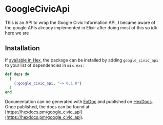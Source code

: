 # GoogleCivicApi

This is an API to wrap the Google Civic Information API, I became aware of the 
google APIs already implemented in Elixir after doing most of this so 
idk 
here we are



## Installation

If [available in Hex](https://hex.pm/docs/publish), the package can be installed
by adding `google_civic_api` to your list of dependencies in `mix.exs`:

```elixir
def deps do
  [
    {:google_civic_api, "~> 0.1.0"}
  ]
end
```

Documentation can be generated with [ExDoc](https://github.com/elixir-lang/ex_doc)
and published on [HexDocs](https://hexdocs.pm). Once published, the docs can
be found at [https://hexdocs.pm/google_civic_api](https://hexdocs.pm/google_civic_api).

